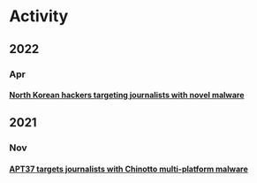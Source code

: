 # Activity

## 2022

### Apr

#### [North Korean hackers targeting journalists with novel malware](https://www.bleepingcomputer.com/news/security/north-korean-hackers-targeting-journalists-with-novel-malware/?utm\_medium=email&\_hsmi=211902406&\_hsenc=p2ANqtz--8dvxYA-4qEJetQdgIyNG\_HuJqtXhl1jzYOBcwl8-Bdga59AyGKWAruslqGbS56\_KUF3AvbJgyzLkVCFJpXdvzxmSFyunmskU6CMoayClB0AF7Njo\&utm\_content=211902406\&utm\_source=hs\_email)



## 2021

### Nov

#### [APT37 targets journalists with Chinotto multi-platform malware](https://www.bleepingcomputer.com/news/security/apt37-targets-journalists-with-chinotto-multi-platform-malware/)

